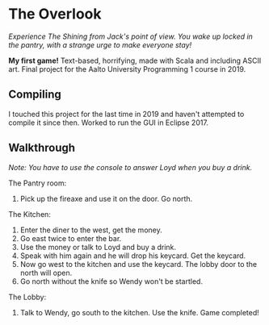 # The Overlook

*Experience The Shining from Jack's point of view. You wake up locked in the pantry, with a strange urge to make everyone stay!*

**My first game!** Text-based, horrifying, made with Scala and including ASCII art. Final project for the Aalto University Programming 1 course in 2019.

## Compiling

I touched this project for the last time in 2019 and haven't attempted to compile it since then. Worked to run the GUI in Eclipse 2017.

## Walkthrough

*Note: You have to use the console to answer Loyd when you buy a drink.*

The Pantry room:
1. Pick up the fireaxe and use it on the door. Go north.

The Kitchen:
1. Enter the diner to the west, get the money.
2. Go east twice to enter the bar.
3. Use the money or talk to Loyd and buy a drink.
4. Speak with him again and he will drop his keycard. Get the keycard.
5. Now go west to the kitchen and use the keycard. The lobby door to the north will open.
6. Go north without the knife so Wendy won't be startled.

The Lobby:
1. Talk to Wendy, go south to the kitchen. Use the knife. Game completed!
